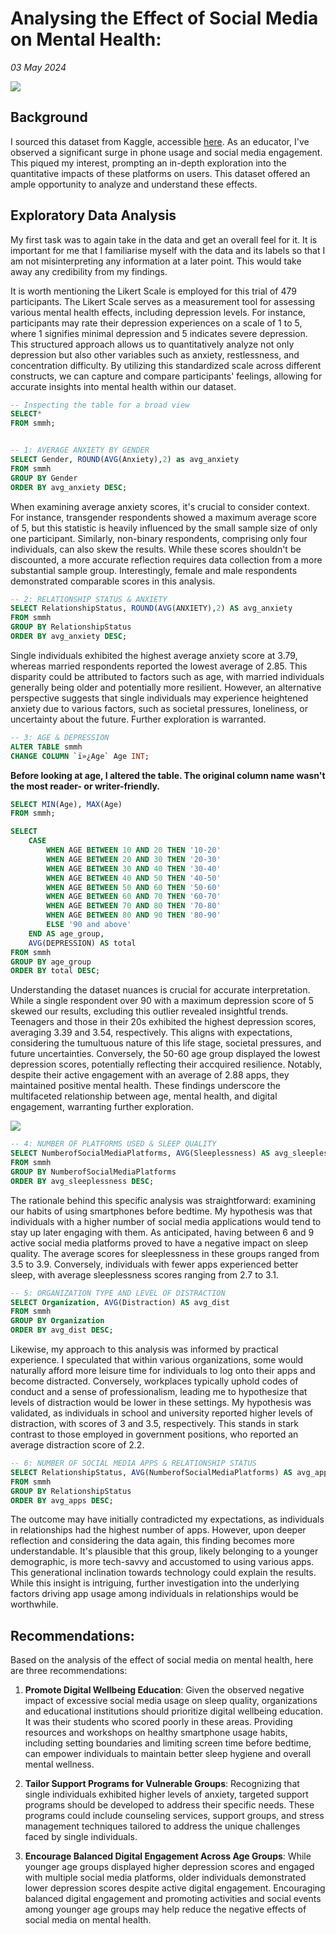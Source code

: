 # Analysing the Effect of Social Media on Mental Health:
*03 May 2024*


![](https://images.stockcake.com/public/2/5/8/258f6d72-bcd2-4950-8fe1-28ff941f261f_large/social-media-analysis-stockcake.jpg)


## Background
I sourced this dataset from Kaggle, accessible [here](https://www.kaggle.com/datasets/shabdamocharla/social-media-mental-health). As an educator, I've observed a significant surge in phone usage and social media engagement. This piqued my interest, prompting an in-depth exploration into the quantitative impacts of these platforms on users. This dataset offered an ample opportunity to analyze and understand these effects.

## Exploratory Data Analysis
My first task was to again take in the data and get an overall feel for it. It is important for me that I familiarise myself with the data and its labels so that I am not misinterpreting any information at a later point. This would take away any credibility from my findings. 

It is worth mentioning the Likert Scale is employed for this trial of 479 participants. The Likert Scale serves as a measurement tool for assessing various mental health effects, including depression levels. For instance, participants may rate their depression experiences on a scale of 1 to 5, where 1 signifies minimal depression and 5 indicates severe depression. This structured approach allows us to quantitatively analyze not only depression but also other variables such as anxiety, restlessness, and concentration difficulty. By utilizing this standardized scale across different constructs, we can capture and compare participants' feelings, allowing for accurate insights into mental health within our dataset.

```sql
-- Inspecting the table for a broad view
SELECT*
FROM smmh;


-- 1: AVERAGE ANXIETY BY GENDER
SELECT Gender, ROUND(AVG(Anxiety),2) as avg_anxiety
FROM smmh
GROUP BY Gender
ORDER BY avg_anxiety DESC;
```
When examining average anxiety scores, it's crucial to consider context. For instance, transgender respondents showed a maximum average score of 5, but this statistic is heavily influenced by the small sample size of only one participant. Similarly, non-binary respondents, comprising only four individuals, can also skew the results. While these scores shouldn't be discounted, a more accurate reflection requires data collection from a more substantial sample group. Interestingly, female and male respondents demonstrated comparable scores in this analysis.

```sql
-- 2: RELATIONSHIP STATUS & ANXIETY
SELECT RelationshipStatus, ROUND(AVG(ANXIETY),2) AS avg_anxiety
FROM smmh
GROUP BY RelationshipStatus
ORDER BY avg_anxiety DESC;
```
Single individuals exhibited the highest average anxiety score at 3.79, whereas married respondents reported the lowest average of 2.85. This disparity could be attributed to factors such as age, with married individuals generally being older and potentially more resilient. However, an alternative perspective suggests that single individuals may experience heightened anxiety due to various factors, such as societal pressures, loneliness, or uncertainty about the future. Further exploration is warranted.

```sql
-- 3: AGE & DEPRESSION
ALTER TABLE smmh
CHANGE COLUMN `ï»¿Age` Age INT;
```
**Before looking at age, I altered the table. The original column name wasn't the most reader- or writer-friendly.**
```sql
SELECT MIN(Age), MAX(Age)
FROM smmh;

SELECT
    CASE
        WHEN AGE BETWEEN 10 AND 20 THEN '10-20'
        WHEN AGE BETWEEN 20 AND 30 THEN '20-30'
        WHEN AGE BETWEEN 30 AND 40 THEN '30-40'
        WHEN AGE BETWEEN 40 AND 50 THEN '40-50'
        WHEN AGE BETWEEN 50 AND 60 THEN '50-60'
        WHEN AGE BETWEEN 60 AND 70 THEN '60-70'
        WHEN AGE BETWEEN 70 AND 80 THEN '70-80'
        WHEN AGE BETWEEN 80 AND 90 THEN '80-90'
        ELSE '90 and above'
    END AS age_group,
    AVG(DEPRESSION) AS total
FROM smmh
GROUP BY age_group
ORDER BY total DESC;
```
Understanding the dataset nuances is crucial for accurate interpretation. While a single respondent over 90 with a maximum depression score of 5 skewed our results, excluding this outlier revealed insightful trends. Teenagers and those in their 20s exhibited the highest depression scores, averaging 3.39 and 3.54, respectively. This aligns with expectations, considering the tumultuous nature of this life stage, societal pressures, and future uncertainties. Conversely, the 50-60 age group displayed the lowest depression scores, potentially reflecting their accquired resilience. Notably, despite their active engagement with an average of 2.88 apps, they maintained positive mental health. These findings underscore the multifaceted relationship between age, mental health, and digital engagement, warranting further exploration.


![](https://images.stockcake.com/public/f/0/8/f0825676-e186-4225-a5e2-35154161cd2e_large/joyful-social-browsing-stockcake.jpg)

```sql
-- 4: NUMBER OF PLATFORMS USED & SLEEP QUALITY
SELECT NumberofSocialMediaPlatforms, AVG(Sleeplessness) AS avg_sleeplessness
FROM smmh
GROUP BY NumberofSocialMediaPlatforms
ORDER BY avg_sleeplessness DESC;
```
The rationale behind this specific analysis was straightforward: examining our habits of using smartphones before bedtime. My hypothesis was that individuals with a higher number of social media applications would tend to stay up later engaging with them. As anticipated, having between 6 and 9 active social media platforms proved to have a negative impact on sleep quality. The average scores for sleeplessness in these groups ranged from 3.5 to 3.9. Conversely, individuals with fewer apps experienced better sleep, with average sleeplessness scores ranging from 2.7 to 3.1.
```sql    
-- 5: ORGANIZATION TYPE AND LEVEL OF DISTRACTION
SELECT Organization, AVG(Distraction) AS avg_dist
FROM smmh
GROUP BY Organization
ORDER BY avg_dist DESC;
```
Likewise, my approach to this analysis was informed by practical experience. I speculated that within various organizations, some would naturally afford more leisure time for individuals to log onto their apps and become distracted. Conversely, workplaces typically uphold codes of conduct and a sense of professionalism, leading me to hypothesize that levels of distraction would be lower in these settings. My hypothesis was validated, as individuals in school and university reported higher levels of distraction, with scores of 3 and 3.5, respectively. This stands in stark contrast to those employed in government positions, who reported an average distraction score of 2.2.

```sql
-- 6: NUMBER OF SOCIAL MEDIA APPS & RELATIONSHIP STATUS
SELECT RelationshipStatus, AVG(NumberofSocialMediaPlatforms) AS avg_apps
FROM smmh
GROUP BY RelationshipStatus
ORDER BY avg_apps DESC;
``` 
The outcome may have initially contradicted my expectations, as individuals in relationships had the highest number of apps. However, upon deeper reflection and considering the data again, this finding becomes more understandable. It's plausible that this group, likely belonging to a younger demographic, is more tech-savvy and accustomed to using various apps. This generational inclination towards technology could explain the results. While this insight is intriguing, further investigation into the underlying factors driving app usage among individuals in relationships would be worthwhile.

## Recommendations:
Based on the analysis of the effect of social media on mental health, here are three recommendations:

1. **Promote Digital Wellbeing Education**: Given the observed negative impact of excessive social media usage on sleep quality, organizations and educational institutions should prioritize digital wellbeing education. It was their students who scored poorly in these areas. Providing resources and workshops on healthy smartphone usage habits, including setting boundaries and limiting screen time before bedtime, can empower individuals to maintain better sleep hygiene and overall mental wellness.

2. **Tailor Support Programs for Vulnerable Groups**: Recognizing that single individuals exhibited higher levels of anxiety, targeted support programs should be developed to address their specific needs. These programs could include counseling services, support groups, and stress management techniques tailored to address the unique challenges faced by single individuals.

3. **Encourage Balanced Digital Engagement Across Age Groups**: While younger age groups displayed higher depression scores and engaged with multiple social media platforms, older individuals demonstrated lower depression scores despite active digital engagement. Encouraging balanced digital engagement and promoting activities and social events among younger age groups may help reduce the negative effects of social media on mental health. 
